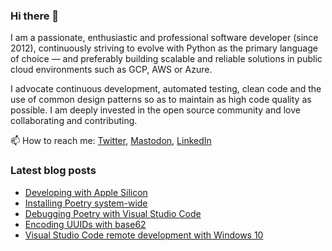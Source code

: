 ### Hi there 👋

I am a passionate, enthusiastic and professional software developer (since 2012), continuously striving to evolve with Python as the primary language of choice — and preferably building scalable and reliable solutions in public cloud environments such as GCP, AWS or Azure. 

I advocate continuous development, automated testing, clean code and the use of common design patterns so as to maintain as high code quality as possible. I am deeply invested in the open source community and love collaborating and contributing.

📫 How to reach me: [Twitter](https://twitter.com/fredrikaverpil), [Mastodon](https://fosstodon.org/@fredrikaverpil), [LinkedIn](https://www.linkedin.com/in/fredrik/)


<!--
- 🔭 I’m currently working on ...
- 🌱 I’m currently learning ...
- 👯 I’m looking to collaborate on ...
- 🤔 I’m looking for help with ...
- 💬 Ask me about ...
- 📫 How to reach me: ...
- 😄 Pronouns: ...
- ⚡ Fun fact: ...
-->

### Latest blog posts

<!-- BLOG-POST-LIST:START -->
- [Developing with Apple Silicon](https://fredrikaverpil.github.io/posts/2021-12-17-developing-with-apple-silicon-page/)
- [Installing Poetry system-wide](https://fredrikaverpil.github.io/posts/2021-11-13-installing-poetry-globally/)
- [Debugging Poetry with Visual Studio Code](https://fredrikaverpil.github.io/posts/2021-04-17-debugging-poetry/)
- [Encoding UUIDs with base62](https://fredrikaverpil.github.io/posts/2021-01-08-encoding-uuids-with-base62/)
- [Visual Studio Code remote development with Windows 10](https://fredrikaverpil.github.io/posts/2019-05-27-vscode-remote-dev-with-windows10/)
<!-- BLOG-POST-LIST:END -->

